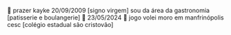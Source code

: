 👋 prazer kayke
20/09/2009 [signo virgem]
sou da área da gastronomia [patisserie e boulangerie]
💍 23/05/2024
👀 jogo volei 
moro em manfrinópolis
cesc [colégio estadual são cristovão]
